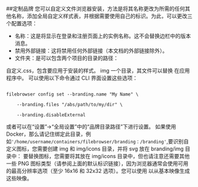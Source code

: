 ##定制品牌
您可以自定义文件浏览器安装，方法是将其名称更改为所需的任何其他名称，添加全局自定义样式表，并根据需要使用自己的标识。为此，可以更改三个配置选项：
+ 名称：这是将显示在登录和注册页面上的实例名称。这不会替换边栏中的版本消息。
+ 禁用外部链接：这将禁用任何外部链接（本文档的外部链接除外）。
+ 文件夹：是可以包含两个项目的目录的路径：

自定义.css，包含要应用于安装的样式。
img 一个目录，其文件可以替换 在应用程序中。
可以使用以下命令通过 CLI 界面设置这些选项：

```shell

filebrowser config set --branding.name "My Name" \

    --branding.files "/abs/path/to/my/dir" \
    
    --branding.disableExternal
```

或者可以在“设置”→“全局设置”中的“品牌目录路径”下进行设置。
如果使用Docker，那么请记住绑定此目录，例如`'/home/username/containers/filebrowser/branding：/branding'`,要识别自定义图标，您需要创建 img 和  img/icons  目录，并将 svg 放在 branding/img 目录中： ​
要替换图标，您需要将其放在 img/icons 目录中，但也请注意还需要其他一些 PNG 图标类型（请参阅上面的默认标识链接），因为浏览器通常会使用可用的最高分辨率选项（至少 16x16 和 32x32 选项）。您可以使用 以从基本映像生成这些映像。
